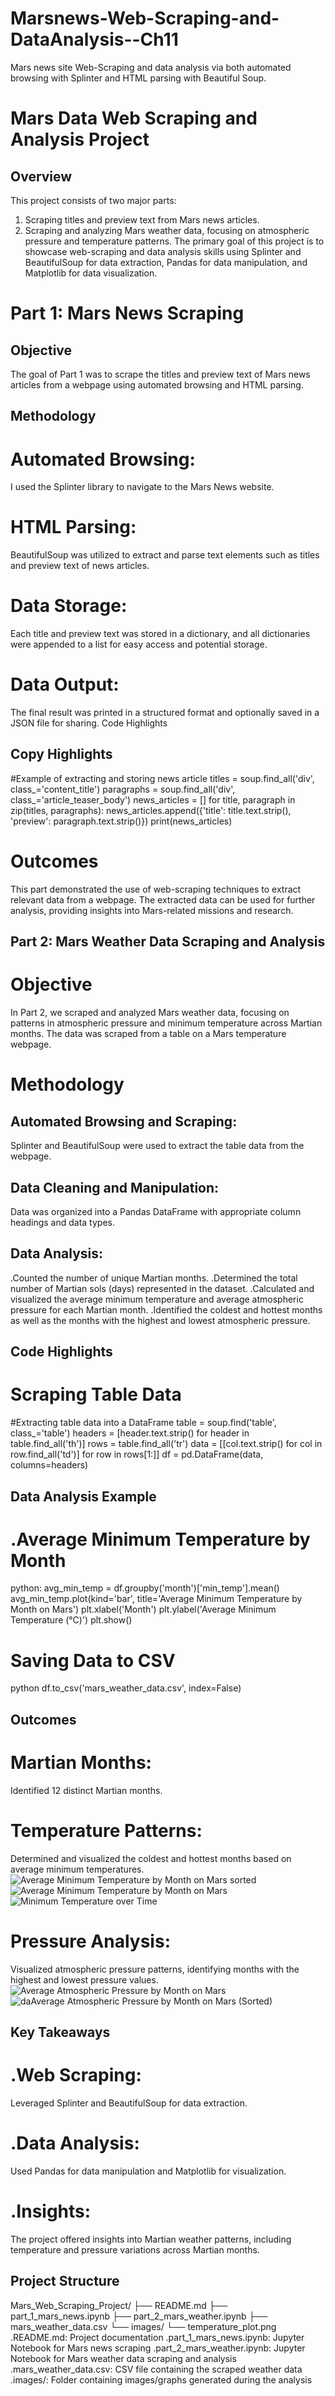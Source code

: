 # Marsnews-Web-Scraping-and-DataAnalysis--Ch11
Mars news site Web-Scraping and data analysis via both automated browsing with Splinter and HTML parsing  with Beautiful Soup.
# Mars Data Web Scraping and Analysis Project
## Overview
This project consists of two major parts:
1. Scraping titles and preview text from Mars news articles.
2. Scraping and analyzing Mars weather data, focusing on atmospheric pressure and temperature patterns.
The primary goal of this project is to showcase web-scraping and data analysis skills using Splinter and BeautifulSoup for data extraction, Pandas for data manipulation, and Matplotlib for data visualization.

# Part 1: Mars News Scraping
## Objective
The goal of Part 1 was to scrape the titles and preview text of Mars news articles from a webpage using automated browsing and HTML parsing.

## Methodology
# Automated Browsing:
I used the Splinter library to navigate to the Mars News website.
# HTML Parsing:
BeautifulSoup was utilized to extract and parse text elements such as titles and preview text of news articles.
# Data Storage:
Each title and preview text was stored in a dictionary, and all dictionaries were appended to a list for easy access and potential storage.
# Data Output:
The final result was printed in a structured format and optionally saved in a JSON file for sharing.
Code Highlights

## Copy Highlights
#Example of extracting and storing news article
titles = soup.find_all('div', class_='content_title')
paragraphs = soup.find_all('div', class_='article_teaser_body')
news_articles = []
for title, paragraph in zip(titles, paragraphs):
    news_articles.append({'title': title.text.strip(), 'preview': paragraph.text.strip()})
print(news_articles)

# Outcomes
This part demonstrated the use of web-scraping techniques to extract relevant data from a webpage. The extracted data can be used for further analysis, providing insights into Mars-related missions and research.

## Part 2: Mars Weather Data Scraping and Analysis
# Objective
In Part 2, we scraped and analyzed Mars weather data, focusing on patterns in atmospheric pressure and minimum temperature across Martian months. The data was scraped from a table on a Mars temperature webpage.

# Methodology
## Automated Browsing and Scraping: 
Splinter and BeautifulSoup were used to extract the table data from the webpage.
## Data Cleaning and Manipulation: 
Data was organized into a Pandas DataFrame with appropriate column headings and data types.
## Data Analysis:
.Counted the number of unique Martian months.
.Determined the total number of Martian sols (days) represented in the dataset.
.Calculated and visualized the average minimum temperature and average atmospheric pressure for each Martian month.
.Identified the coldest and hottest months as well as the months with the highest and lowest atmospheric pressure.

## Code Highlights
# Scraping Table Data
#Extracting table data into a DataFrame
table = soup.find('table', class_='table')
headers = [header.text.strip() for header in table.find_all('th')]
rows = table.find_all('tr')
data = [[col.text.strip() for col in row.find_all('td')] for row in rows[1:]]
df = pd.DataFrame(data, columns=headers)

## Data Analysis Example
# .Average Minimum Temperature by Month
python:
avg_min_temp = df.groupby('month')['min_temp'].mean()
avg_min_temp.plot(kind='bar', title='Average Minimum Temperature by Month on Mars')
plt.xlabel('Month')
plt.ylabel('Average Minimum Temperature (°C)')
plt.show()

# Saving Data to CSV
python
df.to_csv('mars_weather_data.csv', index=False)

## Outcomes
# Martian Months:
Identified 12 distinct Martian months.
# Temperature Patterns:
Determined and visualized the coldest and hottest months based on average minimum temperatures.
![Average Minimum Temperature by Month on Mars sorted](https://github.com/user-attachments/assets/aa03ac64-0db7-4899-8fcb-6495d990f327)
![Average Minimum Temperature by Month on Mars](https://github.com/user-attachments/assets/c46d9a2f-c5ed-49fb-b905-797365615082)
![Minimum Temperature over Time](https://github.com/user-attachments/assets/8e58fa84-ed04-49a2-81a3-d97cce47773e)

# Pressure Analysis: 
Visualized atmospheric pressure patterns, identifying months with the highest and lowest pressure values.
![Average Atmospheric Pressure by Month on Mars](https://github.com/user-attachments/assets/defce38a-d4f6-4b37-82a6-94b883d9bcbc)
![daAverage Atmospheric Pressure by Month on Mars (Sorted)](https://github.com/user-attachments/assets/2a373ac1-b206-494d-a701-41d2128c3789)

## Key Takeaways
# .Web Scraping:
Leveraged Splinter and BeautifulSoup for data extraction.
# .Data Analysis:
Used Pandas for data manipulation and Matplotlib for visualization.
# .Insights:
The project offered insights into Martian weather patterns, including temperature and pressure variations across Martian months.

## Project Structure
Mars_Web_Scraping_Project/
├── README.md
├── part_1_mars_news.ipynb
├── part_2_mars_weather.ipynb
├── mars_weather_data.csv
└── images/
    └── temperature_plot.png
.README.md: Project documentation
.part_1_mars_news.ipynb: Jupyter Notebook for Mars news scraping
.part_2_mars_weather.ipynb: Jupyter Notebook for Mars weather data scraping and analysis
.mars_weather_data.csv: CSV file containing the scraped weather data
.images/: Folder containing images/graphs generated during the analysis
